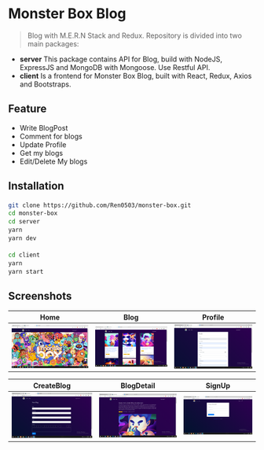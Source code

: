# Monster Box Blog

> Blog with M.E.R.N Stack and Redux. Repository is divided into two main packages:

- **server** This package contains API for Blog, build with NodeJS, ExpressJS and MongoDB with Mongoose. Use Restful API.
- **client** Is a frontend for Monster Box Blog, built with React, Redux, Axios and Bootstraps.

## Feature

- Write BlogPost
- Comment for blogs
- Update Profile
- Get my blogs
- Edit/Delete My blogs

## Installation

```sh
git clone https://github.com/Ren0503/monster-box.git
cd monster-box
cd server
yarn
yarn dev

cd client
yarn
yarn start
```

## Screenshots
|                                        Home                                        |                                        Blog                                        |                                        Profile                                        |
| :--------------------------------------------------------------------------------: | :------------------------------------------------------------------------------------: | :-----------------------------------------------------------------------------------: |
| ![](https://github.com/Ren0503/monster-box/blob/main/assets/155922214_264222038485767_7707019508969486699_n.png) | ![](https://github.com/Ren0503/monster-box/blob/main/assets/156023552_255259466220345_4761020069144217309_n.png) | ![](https://github.com/Ren0503/monster-box/blob/main/assets/156570821_290108365867937_3275924131845962970_n.png) |

|                                        CreateBlog                                        |                                        BlogDetail                                        |                                        SignUp                                        |
| :--------------------------------------------------------------------------------: | :------------------------------------------------------------------------------------: | :-----------------------------------------------------------------------------------: |
| ![](https://github.com/Ren0503/monster-box/blob/main/assets/157014786_2994665987436351_8754106685769442607_n.png) | ![](https://github.com/Ren0503/monster-box/blob/main/assets/156623514_960717388065715_8574706386156798580_n.png) | ![](https://github.com/Ren0503/monster-box/blob/main/assets/156752683_1667765993428757_145725550144104775_n.png) |

